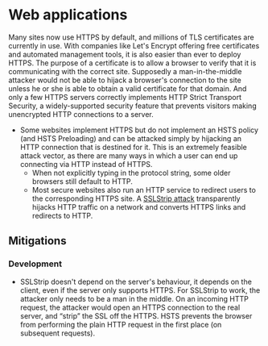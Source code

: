 # Web applications

Many sites now use HTTPS by default, and millions of TLS certificates are currently in use. With companies like Let's Encrypt offering free certificates and automated management tools, it is also easier than ever to deploy HTTPS. The purpose of a certificate is to allow a browser to verify that it is communicating with the correct site. Supposedly a man-in-the-middle attacker would not be able to hijack a browser's connection to the site unless he or she is able to obtain a valid certificate for that domain. And only a few HTTPS servers correctly implements HTTP Strict Transport Security, a widely-supported security feature that prevents visitors making unencrypted HTTP connections to a server.

* Some websites implement HTTPS but do not implement an HSTS policy (and HSTS Preloading) and can be attacked simply by hijacking an HTTP connection that is destined for it. This is an extremely feasible attack vector, as there are many ways in which a user can end up connecting via HTTP instead of HTTPS.
    * When not explicitly typing in the protocol string, some older browsers still default to HTTP.
    * Most secure websites also run an HTTP service to redirect users to the corresponding HTTPS site. A [SSLStrip attack](/../../../trees/application-hacking/SSL-stripping.md) transparently hijacks HTTP traffic on a network and converts HTTPS links and redirects to HTTP.

## Mitigations

### Development

* SSLStrip doesn't depend on the server's behaviour, it depends on the client, even if the server only supports HTTPS. For SSLStrip to work, the attacker only needs to be a man in the middle. On an incoming HTTP request, the attacker would open an HTTPS connection to the real server, and “strip” the SSL off the HTTPS. HSTS prevents the browser from performing the plain HTTP request in the first place (on subsequent requests).

